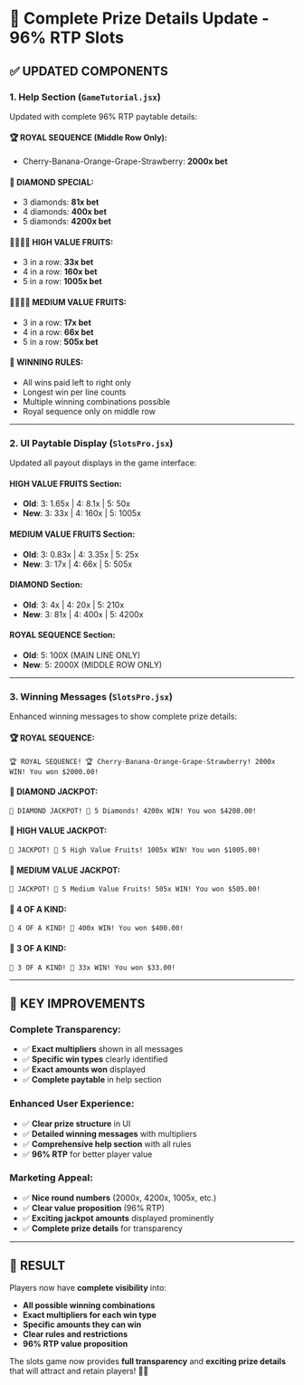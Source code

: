 # 🎰 Complete Prize Details Update - 96% RTP Slots

## ✅ **UPDATED COMPONENTS**

### **1. Help Section (`GameTutorial.jsx`)**
Updated with complete 96% RTP paytable details:

#### **🏆 ROYAL SEQUENCE (Middle Row Only):**
- Cherry-Banana-Orange-Grape-Strawberry: **2000x bet**

#### **💎 DIAMOND SPECIAL:**
- 3 diamonds: **81x bet**
- 4 diamonds: **400x bet** 
- 5 diamonds: **4200x bet**

#### **🍒🍌🍊🍇 HIGH VALUE FRUITS:**
- 3 in a row: **33x bet**
- 4 in a row: **160x bet**
- 5 in a row: **1005x bet**

#### **🍓🍎🥝🍑 MEDIUM VALUE FRUITS:**
- 3 in a row: **17x bet**
- 4 in a row: **66x bet**
- 5 in a row: **505x bet**

#### **🎯 WINNING RULES:**
- All wins paid left to right only
- Longest win per line counts
- Multiple winning combinations possible
- Royal sequence only on middle row

---

### **2. UI Paytable Display (`SlotsPro.jsx`)**
Updated all payout displays in the game interface:

#### **HIGH VALUE FRUITS Section:**
- **Old**: 3: 1.65x | 4: 8.1x | 5: 50x
- **New**: 3: 33x | 4: 160x | 5: 1005x

#### **MEDIUM VALUE FRUITS Section:**
- **Old**: 3: 0.83x | 4: 3.35x | 5: 25x
- **New**: 3: 17x | 4: 66x | 5: 505x

#### **DIAMOND Section:**
- **Old**: 3: 4x | 4: 20x | 5: 210x
- **New**: 3: 81x | 4: 400x | 5: 4200x

#### **ROYAL SEQUENCE Section:**
- **Old**: 5: 100X (MAIN LINE ONLY)
- **New**: 5: 2000X (MIDDLE ROW ONLY)

---

### **3. Winning Messages (`SlotsPro.jsx`)**
Enhanced winning messages to show complete prize details:

#### **🏆 ROYAL SEQUENCE:**
`🏆 ROYAL SEQUENCE! 🏆 Cherry-Banana-Orange-Grape-Strawberry! 2000x WIN! You won $2000.00!`

#### **💎 DIAMOND JACKPOT:**
`💎 DIAMOND JACKPOT! 💎 5 Diamonds! 4200x WIN! You won $4200.00!`

#### **🎉 HIGH VALUE JACKPOT:**
`🎉 JACKPOT! 🎉 5 High Value Fruits! 1005x WIN! You won $1005.00!`

#### **🎊 MEDIUM VALUE JACKPOT:**
`🎊 JACKPOT! 🎊 5 Medium Value Fruits! 505x WIN! You won $505.00!`

#### **🎯 4 OF A KIND:**
`🎯 4 OF A KIND! 🎯 400x WIN! You won $400.00!`

#### **🎯 3 OF A KIND:**
`🎯 3 OF A KIND! 🎯 33x WIN! You won $33.00!`

---

## 🎯 **KEY IMPROVEMENTS**

### **Complete Transparency:**
- ✅ **Exact multipliers** shown in all messages
- ✅ **Specific win types** clearly identified
- ✅ **Exact amounts won** displayed
- ✅ **Complete paytable** in help section

### **Enhanced User Experience:**
- ✅ **Clear prize structure** in UI
- ✅ **Detailed winning messages** with multipliers
- ✅ **Comprehensive help section** with all rules
- ✅ **96% RTP** for better player value

### **Marketing Appeal:**
- ✅ **Nice round numbers** (2000x, 4200x, 1005x, etc.)
- ✅ **Clear value proposition** (96% RTP)
- ✅ **Exciting jackpot amounts** displayed prominently
- ✅ **Complete prize details** for transparency

---

## 🎉 **RESULT**

Players now have **complete visibility** into:
- **All possible winning combinations**
- **Exact multipliers for each win type**
- **Specific amounts they can win**
- **Clear rules and restrictions**
- **96% RTP value proposition**

The slots game now provides **full transparency** and **exciting prize details** that will attract and retain players! 🎰✨
